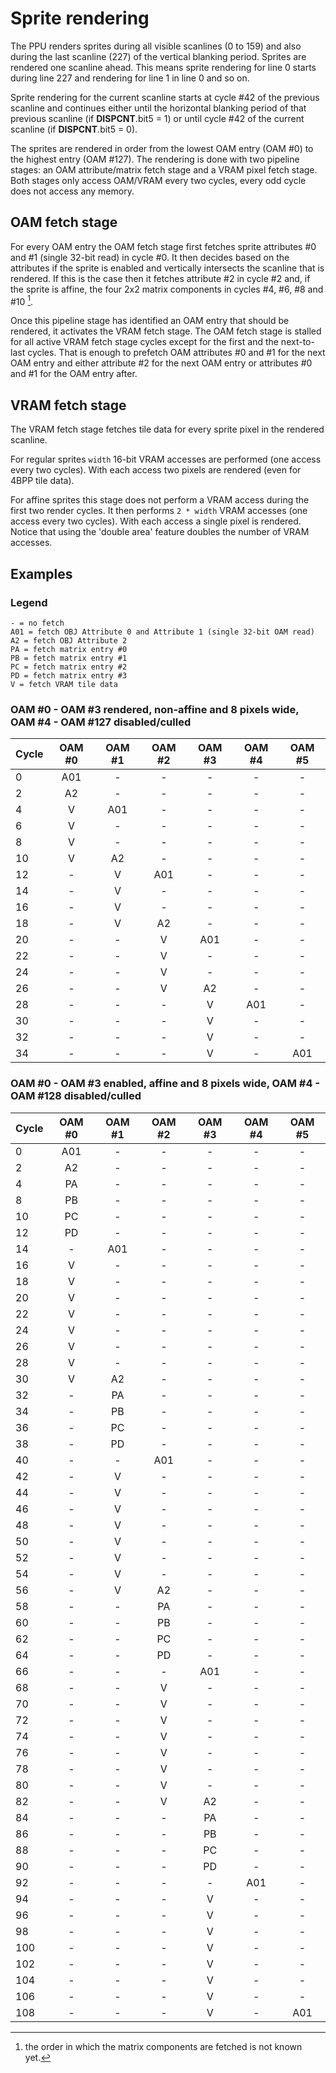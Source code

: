 # Sprite rendering

The PPU renders sprites during all visible scanlines (0 to 159) and also during the last scanline (227) of the vertical blanking period.
Sprites are rendered one scanline ahead.
This means sprite rendering for line 0 starts during line 227 and rendering for line 1 in line 0 and so on.

Sprite rendering for the current scanline starts at cycle #42 of the previous scanline and continues either until the horizontal blanking period of that previous scanline (if **DISPCNT**.bit5 = 1)
or until cycle #42 of the current scanline (if **DISPCNT**.bit5 = 0).

The sprites are rendered in order from the lowest OAM entry (OAM #0) to the highest entry (OAM #127).
The rendering is done with two pipeline stages: an OAM attribute/matrix fetch stage and a VRAM pixel fetch stage.
Both stages only access OAM/VRAM every two cycles, every odd cycle does not access any memory.

## OAM fetch stage

For every OAM entry the OAM fetch stage first fetches sprite attributes #0 and #1 (single 32-bit read) in cycle #0.
It then decides based on the attributes if the sprite is enabled and vertically intersects the scanline that is rendered.
If this is the case then it fetches attribute #2 in cycle #2 and, if the sprite is affine, the four 2x2 matrix components in cycles #4, #6, #8 and #10 [^1].

Once this pipeline stage has identified an OAM entry that should be rendered, it activates the VRAM fetch stage.
The OAM fetch stage is stalled for all active VRAM fetch stage cycles except for the first and the next-to-last cycles.
That is enough to prefetch OAM attributes #0 and #1 for the next OAM entry and either attribute #2 for the next OAM entry or attributes #0 and #1 for the OAM entry after.

## VRAM fetch stage

The VRAM fetch stage fetches tile data for every sprite pixel in the rendered scanline.

For regular sprites `width` 16-bit VRAM accesses are performed (one access every two cycles).
With each access two pixels are rendered (even for 4BPP tile data).

For affine sprites this stage does not perform a VRAM access during the first two render cycles.
It then performs `2 * width` VRAM accesses (one access every two cycles).
With each access a single pixel is rendered.
Notice that using the 'double area' feature doubles the number of VRAM accesses.

## Examples

### Legend 

```
- = no fetch
A01 = fetch OBJ Attribute 0 and Attribute 1 (single 32-bit OAM read)
A2 = fetch OBJ Attribute 2
PA = fetch matrix entry #0
PB = fetch matrix entry #1
PC = fetch matrix entry #2
PD = fetch matrix entry #3
V = fetch VRAM tile data
```

### OAM #0 - OAM #3 rendered, non-affine and 8 pixels wide, OAM #4 - OAM #127 disabled/culled

| Cycle | OAM #0 | OAM #1 | OAM #2 | OAM #3 | OAM #4 | OAM #5 |
|-------|:------:|:------:|:------:|:------:|:------:|:------:|
| 0     |  A01   |   -    |   -    |   -    |   -    |   -    |
| 2     |   A2   |   -    |   -    |   -    |   -    |   -    |
| 4     |   V    |  A01   |   -    |   -    |   -    |   -    |
| 6     |   V    |   -    |   -    |   -    |   -    |   -    |
| 8     |   V    |   -    |   -    |   -    |   -    |   -    |
| 10    |   V    |   A2   |   -    |   -    |   -    |   -    |
| 12    |   -    |   V    |  A01   |   -    |   -    |   -    |
| 14    |   -    |   V    |   -    |   -    |   -    |   -    |
| 16    |   -    |   V    |   -    |   -    |   -    |   -    |
| 18    |   -    |   V    |   A2   |   -    |   -    |   -    |
| 20    |   -    |   -    |   V    |  A01   |   -    |   -    |
| 22    |   -    |   -    |   V    |   -    |   -    |   -    |
| 24    |   -    |   -    |   V    |   -    |   -    |   -    |
| 26    |   -    |   -    |   V    |   A2   |   -    |   -    |
| 28    |   -    |   -    |   -    |   V    |  A01   |   -    |
| 30    |   -    |   -    |   -    |   V    |   -    |   -    |
| 32    |   -    |   -    |   -    |   V    |   -    |   -    |
| 34    |   -    |   -    |   -    |   V    |   -    |  A01   |

### OAM #0 - OAM #3 enabled, affine and 8 pixels wide, OAM #4 - OAM #128 disabled/culled

| Cycle | OAM #0 | OAM #1 | OAM #2 | OAM #3 | OAM #4 | OAM #5 |
|-------|:------:|:------:|:------:|:------:|:------:|:------:|
| 0     |  A01   |   -    |   -    |   -    |   -    |   -    |
| 2     |   A2   |   -    |   -    |   -    |   -    |   -    |
| 4     |   PA   |   -    |   -    |   -    |   -    |   -    |
| 8     |   PB   |   -    |   -    |   -    |   -    |   -    |
| 10    |   PC   |   -    |   -    |   -    |   -    |   -    |
| 12    |   PD   |   -    |   -    |   -    |   -    |   -    |
| 14    |   -    |  A01   |   -    |   -    |   -    |   -    |
| 16    |   V    |   -    |   -    |   -    |   -    |   -    |
| 18    |   V    |   -    |   -    |   -    |   -    |   -    |
| 20    |   V    |   -    |   -    |   -    |   -    |   -    |
| 22    |   V    |   -    |   -    |   -    |   -    |   -    |
| 24    |   V    |   -    |   -    |   -    |   -    |   -    |
| 26    |   V    |   -    |   -    |   -    |   -    |   -    |
| 28    |   V    |   -    |   -    |   -    |   -    |   -    |
| 30    |   V    |   A2   |   -    |   -    |   -    |   -    |
| 32    |   -    |   PA   |   -    |   -    |   -    |   -    |
| 34    |   -    |   PB   |   -    |   -    |   -    |   -    |
| 36    |   -    |   PC   |   -    |   -    |   -    |   -    |
| 38    |   -    |   PD   |   -    |   -    |   -    |   -    |
| 40    |   -    |   -    |  A01   |   -    |   -    |   -    |
| 42    |   -    |   V    |   -    |   -    |   -    |   -    |
| 44    |   -    |   V    |   -    |   -    |   -    |   -    |
| 46    |   -    |   V    |   -    |   -    |   -    |   -    |
| 48    |   -    |   V    |   -    |   -    |   -    |   -    |
| 50    |   -    |   V    |   -    |   -    |   -    |   -    |
| 52    |   -    |   V    |   -    |   -    |   -    |   -    |
| 54    |   -    |   V    |   -    |   -    |   -    |   -    |
| 56    |   -    |   V    |   A2   |   -    |   -    |   -    |
| 58    |   -    |   -    |   PA   |   -    |   -    |   -    |
| 60    |   -    |   -    |   PB   |   -    |   -    |   -    |
| 62    |   -    |   -    |   PC   |   -    |   -    |   -    |
| 64    |   -    |   -    |   PD   |   -    |   -    |   -    |
| 66    |   -    |   -    |   -    |  A01   |   -    |   -    |
| 68    |   -    |   -    |   V    |   -    |   -    |   -    |
| 70    |   -    |   -    |   V    |   -    |   -    |   -    |
| 72    |   -    |   -    |   V    |   -    |   -    |   -    |
| 74    |   -    |   -    |   V    |   -    |   -    |   -    |
| 76    |   -    |   -    |   V    |   -    |   -    |   -    |
| 78    |   -    |   -    |   V    |   -    |   -    |   -    |
| 80    |   -    |   -    |   V    |   -    |   -    |   -    |
| 82    |   -    |   -    |   V    |   A2   |   -    |   -    |
| 84    |   -    |   -    |   -    |   PA   |   -    |   -    |
| 86    |   -    |   -    |   -    |   PB   |   -    |   -    |
| 88    |   -    |   -    |   -    |   PC   |   -    |   -    |
| 90    |   -    |   -    |   -    |   PD   |   -    |   -    |
| 92    |   -    |   -    |   -    |   -    |  A01   |   -    |
| 94    |   -    |   -    |   -    |   V    |   -    |   -    |
| 96    |   -    |   -    |   -    |   V    |   -    |   -    |
| 98    |   -    |   -    |   -    |   V    |   -    |   -    |
| 100   |   -    |   -    |   -    |   V    |   -    |   -    |
| 102   |   -    |   -    |   -    |   V    |   -    |   -    |
| 104   |   -    |   -    |   -    |   V    |   -    |   -    |
| 106   |   -    |   -    |   -    |   V    |   -    |   -    |
| 108   |   -    |   -    |   -    |   V    |   -    |  A01   |

[^1]: the order in which the matrix components are fetched is not known yet.

